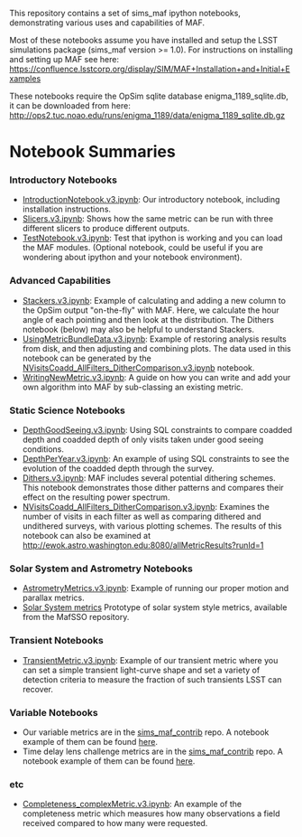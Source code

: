 This repository contains a set of sims_maf ipython notebooks, demonstrating various uses and capabilities of MAF. 

Most of these notebooks assume you have installed and setup the LSST simulations package (sims_maf version >= 1.0).  For instructions on installing and setting up MAF see here:
https://confluence.lsstcorp.org/display/SIM/MAF+Installation+and+Initial+Examples

These notebooks require the OpSim sqlite database enigma_1189_sqlite.db, it can be downloaded from here:
http://ops2.tuc.noao.edu/runs/enigma_1189/data/enigma_1189_sqlite.db.gz


# Notebook Summaries

### Introductory Notebooks
* [IntroductionNotebook.v3.ipynb](https://github.com/lsst-sims/sims_maf_notebooks/blob/master/notebooks/IntroductionNotebook.v3.ipynb):  Our introductory notebook, including installation instructions.
* [Slicers.v3.ipynb](https://github.com/lsst-sims/sims_maf_notebooks/blob/master/notebooks/Slicers.v3.ipynb):  Shows how the same metric can be run with three different slicers to produce different outputs.
* [TestNotebook.v3.ipynb](https://github.com/lsst-sims/sims_maf_notebooks/blob/master/notebooks/TestNotebook.v3.ipynb):  Test that ipython is working and you can load the MAF modules. (Optional notebook, could be useful if you are wondering about ipython and your notebook environment). 

### Advanced Capabilities
* [Stackers.v3.ipynb](https://github.com/lsst-sims/sims_maf_notebooks/blob/master/notebooks/Stackers.v3.ipynb):  Example of calculating and adding a new column to the OpSim output "on-the-fly" with MAF.  Here, we calculate the hour angle of each pointing and then look at the distribution. The Dithers notebook (below) may also be helpful to understand Stackers.
* [UsingMetricBundleData.v3.ipynb](https://github.com/lsst-sims/sims_maf_notebooks/blob/master/notebooks/UsingMetricBundleData.v3.ipynb):  Example of restoring analysis results from disk, and then adjusting and combining plots. The data used in this notebook can be generated by the [NVisitsCoadd_AllFilters_DitherComparison.v3.ipynb](https://github.com/lsst-sims/sims_maf_notebooks/blob/master/notebooks/NVisitsCoadd_AllFilters_DitherComparison.v3.ipynb) notebook. 
* [WritingNewMetric.v3.ipynb](https://github.com/lsst-sims/sims_maf_notebooks/blob/master/notebooks/WritingNewMetric.v3.ipynb):  A guide on how you can write and add your own algorithm into MAF by sub-classing an existing metric.

### Static Science Notebooks
* [DepthGoodSeeing.v3.ipynb](https://github.com/lsst-sims/sims_maf_notebooks/blob/master/notebooks/DepthGoodSeeing.v3.ipynb):  Using SQL constraints to compare coadded depth and coadded depth of only visits taken under good seeing conditions.
* [DepthPerYear.v3.ipynb](https://github.com/lsst-sims/sims_maf_notebooks/blob/master/notebooks/DepthPerYear.v3.ipynb):  An example of using SQL constraints to see the evolution of the coadded depth through the survey.
* [Dithers.v3.ipynb](https://github.com/lsst-sims/sims_maf_notebooks/blob/master/notebooks/Dithers.v3.ipynb):  MAF includes several potential dithering schemes.  This notebook demonstrates those dither patterns and compares their effect on the resulting power spectrum.
* [NVisitsCoadd_AllFilters_DitherComparison.v3.ipynb](https://github.com/lsst-sims/sims_maf_notebooks/blob/master/notebooks/NVisitsCoadd_AllFilters_DitherComparison.v3.ipynb):  Examines the number of visits in each filter as well as comparing dithered and undithered surveys, with various plotting schemes. The results of this notebook can also be examined at http://ewok.astro.washington.edu:8080/allMetricResults?runId=1

### Solar System and Astrometry Notebooks
* [AstrometryMetrics.v3.ipynb](https://github.com/lsst-sims/sims_maf_notebooks/blob/master/notebooks/AstrometryMetrics.v3.ipynb):  Example of running our proper motion and parallax metrics.  
* [Solar System metrics](https://github.com/rhiannonlynne/MafSSO/blob/master/Prototype%20SSO%20Metrics.ipynb) Prototype of solar system style metrics, available from the MafSSO repository. 

### Transient Notebooks
* [TransientMetric.v3.ipynb](https://github.com/lsst-sims/sims_maf_notebooks/blob/master/notebooks/TransientMetric.v3.ipynb):  Example of our transient metric where you can set a simple transient light-curve shape and set a variety of detection criteria to measure the fraction of such transients LSST can recover.

### Variable Notebooks
* Our variable metrics are in the [sims_maf_contrib](https://github.com/LSST-nonproject/sims_maf_contrib) repo. A notebook example of them can be found [here](https://github.com/LSST-nonproject/sims_maf_contrib/blob/master/other/Variability%20Metrics.ipynb).
* Time delay lens challenge metrics are in the [sims_maf_contrib](https://github.com/LSST-nonproject/sims_maf_contrib) repo. A notebook example of them can be found [here](https://github.com/LSST-nonproject/sims_maf_contrib/blob/master/other/Time%20Delay%20Accuracy.ipynb). 

### etc
* [Completeness_complexMetric.v3.ipynb](https://github.com/lsst-sims/sims_maf_notebooks/blob/master/notebooks/Completeness_complexMetric.v3.ipynb):  An example of the completeness metric which measures how many observations a field received compared to how many were requested.

